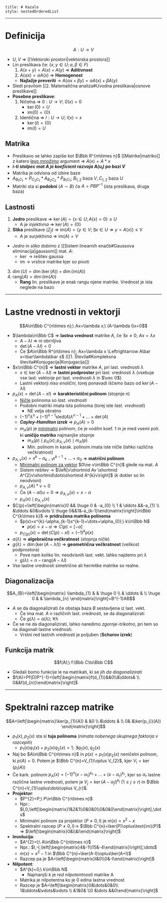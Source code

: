 ```table-of-contents
title: # Kazalo
style: nestedOrderedList
```
---
# Definicija
$$A: U\to V$$
- $U, V$ => [[Vektorski prostori|vektorska prostora]]
- Lin preslikava če: $(x,y\in U; \alpha,\beta\in F)$
	1. $A(x+y)=A(x)+A(y)$ => **Aditivnost**
	2. $A(\alpha x)=\alpha A(x)$ => **Homogenost**
	- **Najlažje preveriti** -> $A(\alpha x+\beta y)=\alpha A(x)+\beta A(y)$
- Sledi pravilom [[2. Matematična analiza#Uvodna preslikava|osnove preslikave]]
- **Posebne preslikave**:
	1. Ničelna => $0:U\to V;\ 0(x)=0$
		- $\ker(0)=U$
		- $\text{im}(0)=\{0\}$
	2. Identična => $I:U\to U;\ I(x)=x$
		- $\ker(I)=\{0\}$
		- $\text{im}(I)=U$
## Matrika
- Preslikavo se lahko zapiše kot $\Bbb R^{m\times n}$ [[Matrike|matriko]] z katero <u>levo množimo</u> argument => $A(x)=A*x$
- ***i-ti stolpec mat $A$ je koeficient razvoja $A(u_{i})$ po bazi $V$***
- Matrika je odvisna od izbire baze
- $A_{B_{1}C_{1}}=P_{C_{2}C_{1}}*A_{B_{2}C_{2}}*P_{B_{1}C_{1}};\ B_{1,2}\ \text{baza}\ V, C_{1,2}\ \text{baza}\ U$
- Matriki sta si **podobni** ($A\sim B$) če $A=PBP^{-1}$ (ista preslikava, druga baza)
## Lastnosti
1. **Jedro** preslikave => $\ker(A) = \{x\in U;A(x)=0\} \le U$ 
	- A je *injektivna* => $\ker(A)=\{0\}$
2. **Slika** preslikave ($Z_{f}$) => $\text{im}(A)=\{y\in V; \exists x\in U \Rightarrow y=A(x)\}\le V$
	- A je *surjektivna* => $\text{im}(A)=V$
- *Jedro* in *sliko* dobimo z [[Sistem linearnih enačb#Gaussova eliminacija|gaussom]] mat. $A$:
	- $\ker$ -> rešitev gaussa
	- $\text{im}$ -> vrstice matrike kjer so pivoti
3. $\dim(U)=\dim(\ker(A))+\dim(\text{im}(A))$
4. $\text{rang}(A)=\dim(\text{im}(A))$ 
	- **Rang** lin. preslikave je enak rangu njene matrike. Vrednost je ista neglede na bazo
---
# Lastne vrednosti in vektorji
$$A\in\Bbb C^{n\times n};\ Ax=\lambda x;\ (A-\lambda I)x=0$$
- $\lambda\in\Bbb C$ => **lastna vrednost** matrike $A$, če $\exists x\ne0;\ Ax=\lambda x$
	- $A-\lambda I$ => ni obrnljiva
	- $\det(A-\lambda I)=0$
	- Če $A\in\Bbb R^{n\times n}; Ax=\lambda x \Leftrightarrow A\bar x=\bar\lambda\bar x$ ([[1. Števila#Kompleksna števila#Konjugacija|Konjugacija]])
- $x\in\Bbb C^{n}$ => **lastni vektor** matrike $A$, pri last. vrednosti $\lambda$
	- $x\in\ker(A-\lambda I)$ => **lastni podprostor** pri last. vrednosti $\lambda$ (vsebuje vse last. vektorje pri last. vrednosti $\lambda$ in $\vec 0$)
	- Lastni vektorji *niso enolični*, torej ponavadi iščemo bazo od $\ker(A-\lambda I)$
- $p_{A}(x)=\det(A-xI)$ => **karakteristični polinom** (stopnje $n$)
	- <u>Ničle</u> polinoma so *last. vrednosti*
	- Podobni matriki imata ista polinoma (torej iste *last. vrednosti*)
		- NE velja obratno
	- $(-1)^{n}\lambda^{n}+(-1)^{n-1}\text{sled}(A)\lambda^{n-1}+\dots+\det(A)$
	- ***Cayley-Hamilton izrek*** => $p_{A}(A)=0$
	- $m_{A}(p)$ je <u>minimalni</u> polinom, če je vodilni koef. $1$ in je med vsemi poli. ki **uničijo matriko** najmanjše stopnje
		- $m_{A}(p)\mid p_{A}(x);p_{A,v}(x)\mid m_{A}(p)$
		- Min. polinom in karak. polinom imata iste ničle (lahko različna večkratnost)
- $p_{A,v}(x)=x^{k}-\alpha_{k-1}x^{k-1}+\dots+\alpha_{0}$ => **matrični polinom**
	- <u>Minimalni polinom za vektor</u> $0\ne v\in\Bbb C^{n}$ glede na mat. $A$
	- Sistem rešitev -> $\left[v\shortmid Av \shortmid A^{2}v\shortmid\dots\shortmid A^{k}v\right]$ ($k$ dokler so lin neodvisni)
	- $p_{A,v}(A)*v=0$
	- Če $(A-\alpha I)u=0\Rightarrow p_{A,u}(x)=x-\alpha$
	- $p_{A}(x)\mid p_{A,v}(x)$
- $C(p)=\left[\begin{matrix}0 && \huge 0 & -a_{0} \\ 1 & \ddots &&-a_{1} \\ &\ddots &0&\vdots \\ \huge 0&&1&-a_{k-1}\end{matrix}\right]\in\Bbb C^{k\times k}$ => **pridružena matrika polinoma**
	- $p(x)=x^{k}-\alpha_{k-1}x^{k-1}+\dots+\alpha_{0};\ k\in\Bbb N$
		- $p(x)=x-\alpha\Rightarrow C(p)=[-\alpha]$
	- $p_{C(p)}(x)=\det(C(p)-xI)=(-1)^{k}p(x)$
- $a(\lambda)$ => **algebraična večkratnost** (stopnja ničle)
- $g(\lambda)=\dim(\ker(A-\lambda I))$ => **geometrična večkratnost** (velikost podprostora)
	- Pove nam koliko lin. neodvisnih last. vekt. lahko najdemo pri $\lambda$
	- $g(\lambda)=n-\text{rang}(A-\lambda I)$
- Vse lastne vrednosti simetrične ali hermitke matrike so realne.
## Diagonalizacija
$$A_{B}=\left[\begin{matrix} \lambda_{1} & & \huge 0 \\ & \ddots &  \\ \huge 0 & & \lambda_{n} \end{matrix}\right]=B^{-1}AB$$
- $A$ se da diagonalizirati če obstaja baza $B$ sestavljena iz last. vekt.
	- Če ima mat. $A$ $n$ različnih last. vrednosti, se da diagonalizirati
	- Če $g(\lambda)=a(\lambda);\ \forall\lambda$
- Če se ne da diagonalizirati, lahko naredimo *zgornje-trikotno*, pri tem so na diagonali lastne vrednosti.
	- Vrstni red lastnih vrednosti je poljuben (**Schurov izrek**)
## Funkcija matrik
$$f(A);\ f:\Bbb C\to\Bbb C$$
- Gledali bomo funkcije le na matrikah, ki se *jih da diagonalizirati*
- $f(A)=Pf(D)P^{-1}=\left[\begin{matrix}f(d_{1})&&0\\&\ddots& \\ 0&&f(d_{n})\end{matrix}\right]$
---
# Spektralni razcep matrike
$$A=\left[\begin{matrix}\ker(p_{1}(A)) &  &0 \\  &\ddots & \\ 0& &\ker(p_{i}(A))  \end{matrix}\right]$$
- $p_{1}(x), p_{2}(x)$ sta si **tuja polinoma** (*nimata nobenega skupnega faktorja v razcepih*)
	- $p_{1}(x)q_{1}(x)+p_{2}(x)q_{2}(x)=1;\ \exists q_{1}(x),q_{2}(x)$
- Naj bo $A\in\Bbb C^{n\times n}$ in $p(x)=p_{1}(x)p_{2}(x)$ neničelni polinom, ki $p(A)=0$. Potem je $\Bbb C^{n}=V_{1}\oplus V_{2}$, kjer $V_{i}=\ker(p_{i}(A))$
- Če kark. polinom $p_{A}(x)=(-1)^{n}(x-\alpha_{1})^{k_{1}}+\dots+(x-\alpha_{r})^{k_{r}}$, kjer so $\alpha_{r}$ lastne različne lastne vrednosti, potem je $V_{j}=\ker(A-\alpha_{j}I)^{k_{j}}$ ($1\le j \le r$) in $\Bbb C^{n}=V_{1}\oplus\dots\oplus V_{r}$.
- **Projektor**:
	- $P^{2}=P;\ P\in\Bbb C^{n\times n}$
	- Npr.: $I,0,\left[\begin{matrix}1&2&1\\0&0&0\\0&0&0\end{matrix}\right],\dots$
	- Minimalni polinom za projektor ($P\ne 0,I$) je $m(x)=x^{2}-x$
	- Spektralni razcep ($P\ne 0,I$)-> $\Bbb C^{n}=\ker(P)\oplus\text{im}(P)$ => $\left[\begin{matrix}0&\\&I\end{matrix}\right]$
- **Involucija**:
	- $A^{2}=I;\ A\in\Bbb C^{n\times n}$
	- Npr.: $I,-I,\left[\begin{matrix}4&-1\\15&-4\end{matrix}\right],\dots$
	- $m(x)=x^{2}-1$ in $\Bbb C^{n}=\ker(A-I)\oplus\ker(A+I)$ 
	- Razcep pa je $A=\left[\begin{matrix}I&0\\0&-I\end{matrix}\right]$
- **Nilpotent**:
	- $A^{k}=0;\ k\in\Bbb N$
		- Najmanjši $k$ je *red nilpotentnosti* matrike A
	- Matrika je nilpotentna ko je $0$ edina lastna vrednost
	- Razcep je $A=\left[\begin{matrix}0&\dots&0&0\\ 1&\ddots&\vdots&\vdots \\ &1&0& \\0 &\dots &&0\end{matrix}\right]$
---
